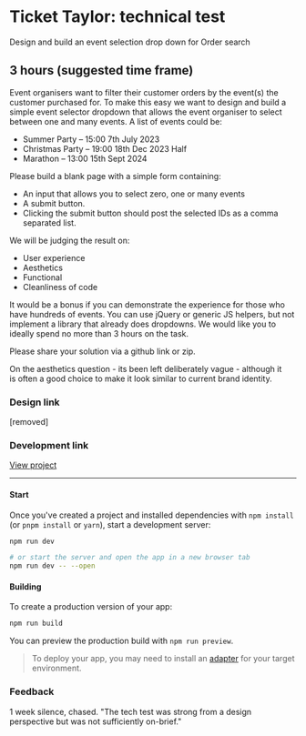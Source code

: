 # Ticket Taylor: technical test

Design and build an event selection drop down for Order search

## 3 hours (suggested time frame)

Event organisers want to filter their customer orders by the event(s) the customer purchased for. To make this easy we want to design and build a simple event selector dropdown that allows the event organiser to select between one and many events.
A list of events could be:

- Summer Party – 15:00 7th July 2023
- Christmas Party – 19:00 18th Dec 2023 Half
- Marathon – 13:00 15th Sept 2024

Please build a blank page with a simple form containing:

- An input that allows you to select zero, one or many events
- A submit button.
- Clicking the submit button should post the selected IDs as a comma separated list.

We will be judging the result on:

- User experience
- Aesthetics
- Functional
- Cleanliness of code

It would be a bonus if you can demonstrate the experience for those who have hundreds of events. You can use jQuery or generic JS helpers, but not implement a library that already does dropdowns. We would like you to ideally spend no more than 3 hours on the task.

Please share your solution via a github link or zip.

On the aesthetics question - its been left deliberately vague - although it is often a good choice to make it look similar to current brand identity.

### Design link

[removed]

### Development link

[View project](https://spontaneous-mermaid-62ba76.netlify.app/)

---

#### Start

Once you've created a project and installed dependencies with `npm install` (or `pnpm install` or `yarn`), start a development server:

```bash
npm run dev

# or start the server and open the app in a new browser tab
npm run dev -- --open
```

#### Building

To create a production version of your app:

```bash
npm run build
```

You can preview the production build with `npm run preview`.

> To deploy your app, you may need to install an [adapter](https://kit.svelte.dev/docs/adapters) for your target environment.

### Feedback

1 week silence, chased.
"The tech test was strong from a design perspective but was not sufficiently on-brief."
